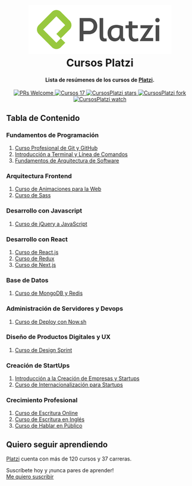 <h1 align="center">
  <img src="logo.png">
  <br/>
  Cursos Platzi
  <br>
</h1>

<h4 align="center">Lista de resúmenes de los cursos de <a href="https://platzi.com/r/MineiToshio/" target="_blank">Platzi</a>.</h4>

<p align="center">
  <a href="http://makeapullrequest.com">
    <img src="https://img.shields.io/badge/PRs-welcome-brightgreen.svg?style=flat-square" alt="PRs Welcome">
  </a>
  <a href="#tabla-de-contenido">
    <img src="https://img.shields.io/badge/Cursos-17-brightgreen.svg?style=flat-square" alt="Cursos 17">
  </a>
  <a href="https://github.com/MineiToshio/CursosPlatzi/stargazers">
    <img src="https://img.shields.io/github/stars/MineiToshio/CursosPlatzi.svg?style=flat-square&label=Stars" alt="CursosPlatzi stars">
  </a>
  <a href="https://github.com/MineiToshio/CursosPlatzi/network/members">
    <img src="https://img.shields.io/github/forks/MineiToshio/CursosPlatzi.svg?style=flat-square&label=Fork" alt="CursosPlatzi fork">
  </a>
  <a href="https://github.com/MineiToshio/CursosPlatzi/watchers">
    <img src="https://img.shields.io/github/watchers/MineiToshio/CursosPlatzi.svg?style=flat-square&label=Watch&" alt="CursosPlatzi watch">
  </a>
</p>

## Tabla de Contenido

### Fundamentos de Programación
1. [Curso Profesional de Git y GitHub](Curso%20Profesional%20de%20Git%20y%20GitHub/README.md#curso-profesional-de-git-y-github)
2. [Introducción a Terminal y Línea de Comandos](Introducción%20a%20Terminal%20y%20Línea%20de%20Comandos/README.md#introducción-a-terminal-y-línea-de-comandos)
3. [Fundamentos de Arquitectura de Software](Fundamentos%20de%20Arquitectura%20de%20Software/README.md#fundamentos-de-arquitectura-de-software)

### Arquitectura Frontend
1. [Curso de Animaciones para la Web](Curso%20de%20Animaciones%20para%20la%20Web/README.md#curso-de-animaciones-para-la-web)
2. [Curso de Sass](Curso%20de%20Sass/README.md#curso-de-sass)

### Desarrollo con Javascript
<!-- 1. [Curso Avanzado de Node.js](Curso%20Avanzado%20de%20Node.js/README.md#curso-avanzado-de-nodejs) -->
1. [Curso de jQuery a JavaScript](Curso%20de%20jQuery%20a%20JavaScript/README.md#curso-de-jquery-a-javascript)

### Desarrollo con React
1. [Curso de React.js](Curso%20de%20React.js/README.md#curso-de-reactjs)
2. [Curso de Redux](Curso%20de%20Redux/README.md#curso-de-redux)
3. [Curso de Next.js](Curso%20de%20Next.js/README.md#curso-de-nextjs)

### Base de Datos
1. [Curso de MongoDB y Redis](Curso%20de%20MongoDB%20y%20Redis/README.md#curso-de-mongodb-y-redis)

### Administración de Servidores y Devops
1. [Curso de Deploy con Now.sh](Curso%20de%20Deploy%20con%20Now.sh/README.md#curso-de-deploy-con-nowsh)

### Diseño de Productos Digitales y UX
1. [Curso de Design Sprint](Curso%20de%20Design%20Sprint/README.md#curso-de-design-sprint)

### Creación de StartUps
1. [Introducción a la Creación de Empresas y Startups](Introducción%20a%20la%20Creación%20de%20Empresas%20y%20Startups/README.md#introducción-a-la-creación-de-empresas-y-startups)
2. [Curso de Internacionalización para Startups](Curso%20de%20Internacionalización%20para%20Startups/README.md#curso-de-internacionalización-para-startups)

### Crecimiento Profesional
1. [Curso de Escritura Online](Curso%20de%20Escritura%20Online/README.md#curso-de-escritura-online)
2. [Curso de Escritura en Inglés](Curso%20de%20Escritura%20en%20Inglés/README.md#curso-de-escritura-en-inglés)
3. [Curso de Hablar en Público](Curso%20de%20Hablar%20en%20Público/README.md#curso-de-hablar-en-público)

## Quiero seguir aprendiendo

[Platzi](https://platzi.com/r/MineiToshio/) cuenta con más de 120 cursos y 37 carreras.

Suscríbete hoy y ¡nunca pares de aprender!  
[Me quiero suscribir](https://platzi.com/r/MineiToshio/)